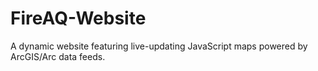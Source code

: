 # FireAQ-Website
A dynamic website featuring live-updating JavaScript maps powered by ArcGIS/Arc data feeds.
